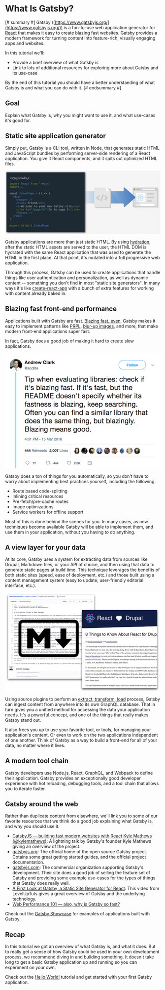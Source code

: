 # What Is Gatsby?

[# summary #]
Gatsby ([https://www.gatsbyjs.org/](https://www.gatsbyjs.org/)) is a fun-to-use web application generator for [React](https://reactjs.org/) that makes it easy to create blazing fast websites. Gatsby provides a modern framework for turning content into feature-rich, visually engaging apps and websites.

In this tutorial we'll:

- Provide a brief overview of what Gatsby is
- Link to lots of additional resources for exploring more about Gatsby and its use-case

By the end of this tutorial you should have a better understanding of what Gatsby is and what you can do with it.
[# endsummary #]

## Goal

Explain what Gatsby is, why you might want to use it, and what use-cases it's good for.

## Static ~~site~~ application generator

Simply put, Gatsby is a CLI tool, written in Node, that generates static HTML and JavaScript bundles by performing server-side rendering of a React application. You give it React components, and it spits out optimized HTML files.

![Illustration showing React component being converted to static HTML.](/content/gatsby/images/gatsby-and-drupal.png)

Gatsby applications are more than just static HTML. By using [hydration](https://medium.com/@baphemot/understanding-reactjs-data-hydration-initialization-bacbb790c7cb), after the static HTML assets are served to the user, the HTML DOM is hydrated with the same React application that was used to generate the HTML in the first place. At that point, it's mutated into a full progressive web application.

Through this process, Gatsby can be used to create applications that handle things like user authentication and personalization, as well as dynamic content -- something you don't find in most "static site generators". In many ways it's like [create-react-app](https://github.com/facebook/create-react-app) with a bunch of extra features for working with content already baked in.

## Blazing fast front-end performance

Applications built with Gatsby are fast. [Blazing fast, even](https://www.gatsbyjs.org/blog/2017-09-13-why-is-gatsby-so-fast/). Gatsby makes it easy to implement patterns like [PRPL](https://developers.google.com/web/fundamentals/performance/prpl-pattern/), [blur-up images](https://jmperezperez.com/medium-image-progressive-loading-placeholder/), and more, that make modern front-end applications super fast.

In fact, Gatsby does a good job of making it hard to create slow applications.

![Tweet from @acdlite says; Tip: When evaluating libraries check if it's blazing fast.If it's fast, but the README doesn't specify whether its fastness is blazing, keep searching. Often you can find a similar library that does the same thing, but blazingly. Blazing means good.](/content/gatsby/images/acdlite-tweet.png)

Gatsby does a ton of things for you automatically, so you don't have to worry about implementing best practices yourself, including the following:

- Route based code-splitting
- Inlining critical resources
- Pre-fetch/pre-cache routes
- Image optimizations
- Service workers for offline support

Most of this is done behind the scenes for you. In many cases, as new techniques become available Gatsby will be able to implement them, and use them in your application, without you having to do anything.

## A view layer for your data

At its core, Gatsby uses a system for extracting data from sources like Drupal, Markdown files, or your API of choice, and then using that data to generate static pages at build time. This technique leverages the benefits of both static sites (speed, ease of deployment, etc.) and those built using a content management system (easy to update, user-friendly editorial interface, etc.).

![Illustration showing screenshots of a markdown document and a rendered HTML document implying that  Gatsby can convert one to the other.](/content/gatsby/images/gatsby-markdown.png)

Using source plugins to perform an [extract, transform, load](https://en.wikipedia.org/wiki/Extract,_transform,_load) process, Gatsby can ingest content from anywhere into its own GraphQL database. That in turn gives you a unified method for accessing the data your application needs. It's a powerful concept, and one of the things that really makes Gatsby stand out.

It also frees you up to use your favorite tool, or tools, for managing your application's content. Or even to work on the two applications independent of one another. Think of Gatsby as a way to build a front-end for all of your data, no matter where it lives.

## A modern tool chain

Gatsby developers use Node.js, React, GraphQL, and Webpack to define their application. Gatsby provides an exceptionally good developer experience with hot reloading, debugging tools, and a tool chain that allows you to iterate faster.

## Gatsby around the web

Rather than duplicate content from elsewhere, we'll link you to some of our favorite resources that we think do a good job explaining what Gatsby is, and why you should use it.

- [GatsbyJS — building fast modern websites with React Kyle Mathews (@kylemathews)](https://www.youtube.com/watch?v=-EftEYczRVI): A lightning talk by Gatsby's founder Kyle Mathews giving an overview of the project.
- [gatsbyjs.org](https://www.gatsbyjs.com/): The official home of the open source Gatsby project. Cotains some great getting started guides, and the official project documentation.
- [gatsbyjs.com](https://www.gatsbyjs.com/): The commercial organization supporting Gatsby's development. Their site does a good job of selling the feature set of Gatsby and providing some example use-cases for the types of things that Gatsby does really well.
- [A First Look at Gatsby, a Static Site Generator for React](https://www.youtube.com/watch?v=CSemYFzHAtU): This video from LevelUpTuts gives a great overview of Gatsby and the underlying technology.
- [Web Performance 101 — also, why is Gatsby so fast?](https://www.gatsbyjs.org/blog/2017-09-13-why-is-gatsby-so-fast/)

Check out the [Gatsby Showcase](https://www.gatsbyjs.org/showcase/) for examples of applications built with Gatsby.

## Recap

In this tutorial we got an overview of what Gatsby is, and what it does. But to really get a sense of how Gatsby could be used in your own development process, we recommend diving in and building something. It doesn't take long to get a basic Gatsby application up and running so you can experiment on your own.

Check out the [Hello World!](/content/gatsby/hello-world.md) tutorial and get started with your first Gatsby application.
